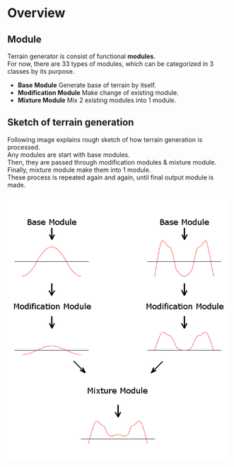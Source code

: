 # Overview

## Module

Terrain generator is consist of functional **modules**.  
For now, there are 33 types of modules, which can be categorized in 3 classes by its purpose.

* **Base Module**
  Generate base of terrain by itself.
* **Modification Module**
  Make change of existing module.
* **Mixture Module**
  Mix 2 existing modules into 1 module.

## Sketch of terrain generation

Following image explains rough sketch of how terrain generation is processed.  
Any modules are start with base modules.  
Then, they are passed through modification modules & mixture module.  
Finally, mixture module make them into 1 module.  
These process is repeated again and again, until final output module is made.

![](/image/Sketch.png)

